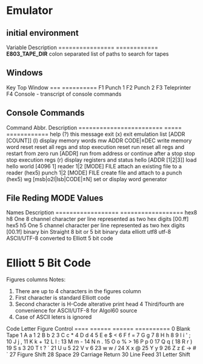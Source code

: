 # Emulator

## initial environment

Variable           Description
================   ============
**E803_TAPE_DIR**  colon separated list of paths to search for tapes


## Windows

Key  Top Window
===  ==========
F1   Punch 1
F2   Punch 2
F3   Teleprinter
F4   Console - transcript of console commands

## Console Commands

Command                   Abbr.  Description
========================  =====  ============
help                      (?)    this message
exit                      (x)    exit emulation
list [ADDR [COUNT]]       (l)    display memory words
mw ADDR CODE|±DEC                write memory word
reset                            reset all regs and stop execution
reset run                        reset all regs and restart from zero
run [ADDR]                       run from address or continue after a stop
stop                             stop execution
regs                      (r)    display registers and status
hello [ADDR [1|2|3]]             load hello world [4096 1]
reader 1|2 [MODE] FILE           attach an existing file to a reader (hex5)
punch 1|2 [MODE] FILE            create file and attach to a punch (hex5)
wg [msb|o2l|lsb|CODE|±N]         set or display word generator


## File Reding MODE Values

Names               Description
==================  ==================
hex8 h8             One 8 channel character per line represented as two hex digits [00.ff]
hex5 h5             One 5 channel character per line represented as two hex digits [00.1f]
binary bin          Straight 8 bit or 5 bit binary data
elliott utf8 utf-8  ASCII/UTF-8 converted to Elliott 5 bit code


# Elliott 5 Bit Code

Figures columns Notes:
1. There are up to 4 characters in the figures column
2. First character is standard Elliott code
3. Second character is H-Code alterative print head
4  Third/fourth are convenience for ASCII/UTF-8 for Algol60 source
5. Case of ASCII leters is ignored

Code  Letter  Figure  Control
====  ======  ======  ==========
0                     Blank Tape
1     A a     1
2     B b     2
3     C c     *
4     D d     4
5     E e     $ <
6     F f     =
7     G g     7
8     H h     8
9     I i     '   ;
10    J j     ,
11    K k     +
12    L l     :
13    M m     -
14    N n     .
15    O o     % >
16    P p     0
17    Q q     (
18    R r     )
19    S s     3
20    T t     ?   ´
21    U u     5
22    V v     6
23    w w     /
24    X x     @
25    Y y     9
26    Z z     £ → # `
27                    Figure Shift
28                    Space
29                    Carriage Return
30                    Line Feed
31                    Letter Shift
